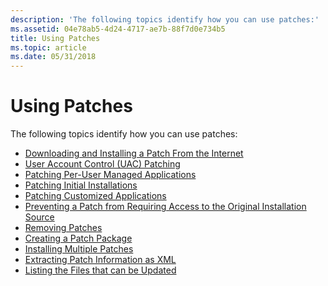 ```yaml
---
description: 'The following topics identify how you can use patches:'
ms.assetid: 04e78ab5-4d24-4717-ae7b-88f7d0e734b5
title: Using Patches
ms.topic: article
ms.date: 05/31/2018
---
```


# Using Patches

The following topics identify how you can use patches:

-   [Downloading and Installing a Patch From the Internet](downloading-and-installing-a-patch-from-the-internet.md)
-   [User Account Control (UAC) Patching](user-account-control--uac--patching.md)
-   [Patching Per-User Managed Applications](patching-per-user-managed-applications.md)
-   [Patching Initial Installations](patching-initial-installations.md)
-   [Patching Customized Applications](patching-customized-applications.md)
-   [Preventing a Patch from Requiring Access to the Original Installation Source](preventing-a-patch-from-requiring-access-to-the-original-installation-source.md)
-   [Removing Patches](removing-patches.md)
-   [Creating a Patch Package](creating-a-patch-package.md)
-   [Installing Multiple Patches](installing-multiple-patches.md)
-   [Extracting Patch Information as XML](extracting-patch-information-as-xml.md)
-   [Listing the Files that can be Updated](listing-the-files-that-can-be-updated.md)

 

 



